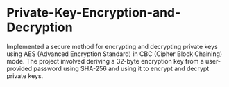 # Private-Key-Encryption-and-Decryption
Implemented a secure method for encrypting and decrypting private keys using AES (Advanced Encryption Standard) in CBC (Cipher Block Chaining) mode. The project involved deriving a 32-byte encryption key from a user-provided password using SHA-256 and using it to encrypt and decrypt private keys. 
